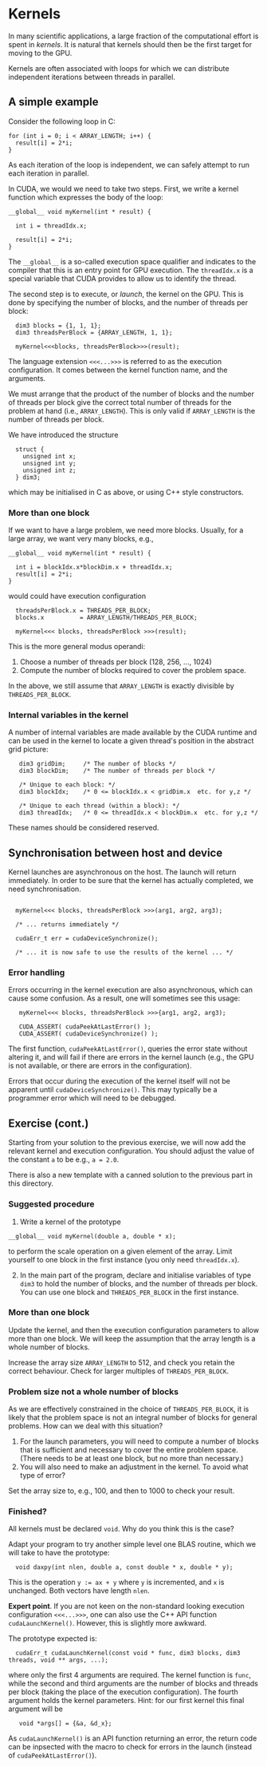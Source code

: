 # Kernels

In many scientific applications, a large fraction of the computational
effort is spent in *kernels*. It is natural that kernels should then be
the first target for moving to the GPU.

Kernels are often associated with loops for which we can distribute
independent iterations between threads in parallel.


## A simple example

Consider the following loop in C:
```
for (int i = 0; i < ARRAY_LENGTH; i++) {
  result[i] = 2*i;
}
```
As each iteration of the loop is independent, we can safely
attempt to run each iteration in parallel.

In CUDA, we would we need to take two steps. First, we write
a kernel function which expresses the body of the loop:
```
__global__ void myKernel(int * result) {

  int i = threadIdx.x;

  result[i] = 2*i;
}
```
The `__global__` is a so-called execution space qualifier and
indicates to the compiler that this is an entry point for
GPU execution. The `threadIdx.x` is a special variable that CUDA
provides to allow us to identify the thread.

The second step is to execute, or *launch*, the kernel on the GPU.
This is done by specifying the number of blocks, and the number
of threads per block:
```
  dim3 blocks = {1, 1, 1};
  dim3 threadsPerBlock = {ARRAY_LENGTH, 1, 1};

  myKernel<<<blocks, threadsPerBlock>>>(result);
```
The language extension `<<<...>>>` is referred to as the
execution configuration. It comes between the kernel
function name, and the arguments.

We must arrange that the product of the number of blocks and the
number of threads per block give the correct total number of
threads for the problem at hand (i.e., `ARRAY_LENGTH`). This is
only valid if `ARRAY_LENGTH` is the number of threads per block.

We have introduced the structure
```
  struct {
    unsigned int x;
    unsigned int y;
    unsigned int z;
  } dim3;
```
which may be initialised in C as above, or using C++ style
constructors.


### More than one block

If we want to have a large problem, we need more blocks. Usually, for
a large array, we want very many blocks, e.g.,
```
__global__ void myKernel(int * result) {

  int i = blockIdx.x*blockDim.x + threadIdx.x;
  result[i] = 2*i;
}
```
would could have execution configuration
```
  threadsPerBlock.x = THREADS_PER_BLOCK;
  blocks.x          = ARRAY_LENGTH/THREADS_PER_BLOCK;

  myKernel<<< blocks, threadsPerBlock >>>(result);
```

This is the more general modus operandi:
1. Choose a number of threads per block (128, 256, ..., 1024)
2. Compute the number of blocks required to cover the problem space.

In the above, we still assume that `ARRAY_LENGTH` is exactly
divisible by `THREADS_PER_BLOCK`.


### Internal variables in the kernel

A number of internal variables are made available by the CUDA
runtime and can be used in the kernel to locate a given
thread's position in the abstract grid picture:
```
   dim3 gridDim;     /* The number of blocks */
   dim3 blockDim;    /* The number of threads per block */

   /* Unique to each block: */
   dim3 blockIdx;    /* 0 <= blockIdx.x < gridDim.x  etc. for y,z */

   /* Unique to each thread (within a block): */
   dim3 threadIdx;   /* 0 <= threadIdx.x < blockDim.x  etc. for y,z */
```
These names should be considered reserved.


## Synchronisation between host and device

Kernel launches are asynchronous on the host. The launch will return
immediately. In order to be sure that the kernel has actually
completed, we need synchronisation.
```

  myKernel<<< blocks, threadsPerBlock >>>(arg1, arg2, arg3);

  /* ... returns immediately */

  cudaErr_t err = cudaDeviceSynchronize();

  /* ... it is now safe to use the results of the kernel ... */
```


### Error handling

Errors occurring in the kernel execution are also asynchronous, which
can cause some confusion. As a result, one will sometimes see this
usage:
```
   myKernel<<< blocks, threadsPerBlock >>>{arg1, arg2, arg3);

   CUDA_ASSERT( cudaPeekAtLastError() );
   CUDA_ASSERT( cudaDeviceSynchronize() );
```

The first function, `cudaPeekAtLastError()`, queries the error state
without altering it, and will fail if there are errors in the kernel
launch (e.g., the GPU is not available, or there are errors
in the configuration).

Errors that occur during the execution of the kernel itself will not
be apparent until `cudaDeviceSynchronize()`. This may typically be
a programmer error which will need to be debugged.


## Exercise (cont.)

Starting from your solution to the previous exercise, we will now
add the relevant kernel and execution configuration. You should
adjust the value of the constant `a` to be e.g., `a = 2.0`.

There is also a new template with a canned solution to the previous
part in this directory.

### Suggested procedure

1. Write a kernel of the prototype
```
__global__ void myKernel(double a, double * x);
```
to perform the scale operation on a given element of the array.
Limit yourself to one block in the first instance (you only
need `threadIdx.x`).

2. In the main part of the program, declare and initialise
variables of type `dim3` to hold
the number of blocks, and the number of threads per block.
You can use one block and `THREADS_PER_BLOCK` in the first
instance.

### More than one block

Update the kernel, and then the execution configuration parameters
to allow more than one block. We will keep the assumption that
the array length is a whole number of blocks.

Increase the array size `ARRAY_LENGTH` to 512, and check you retain
the correct behaviour. Check for larger multiples of
`THREADS_PER_BLOCK`.

### Problem size not a whole number of blocks

As we are effectively constrained in the choice of `THREADS_PER_BLOCK`,
it is likely that the problem space is not an integral number of
blocks for general problems. How can we deal with this situation?

1. For the launch parameters, you will need to compute a number of blocks
that is sufficient and necessary to cover the entire problem space. (There
needs to be at least one block, but no more than necessary.)
2. You will also need to make an adjustment in the kernel. To avoid what
type of error?

Set the array size to, e.g., 100, and then to 1000 to check your result.


### Finished?

All kernels must be declared `void`. Why do you think this is the case?


Adapt your program to try another simple level one BLAS routine, which
we will take to have the prototype:
```
  void daxpy(int nlen, double a, const double * x, double * y);
```
This is the operation `y := ax + y` where `y` is incremented, and `x` is
unchanged. Both vectors have length `nlen`.


**Expert point**. If you are not keen on the non-standard looking execution
configuration ```<<<...>>>```, one can also use the C++ API function
`cudaLaunchKernel()`. However, this is slightly more awkward.

The prototype expected is:
```
  cudaErr_t cudaLaunchKernel(const void * func, dim3 blocks, dim3 threads, void ** args, ...);
```
where only the first 4 arguments are required. The kernel function is `func`, while
the second and third arguments are the number of blocks and threads per block
(taking the place of the execution configuration). The fourth argument holds the
kernel parameters. Hint: for our first kernel this final argument will be
```
   void *args[] = {&a, &d_x};
```
As `cudaLaunchKernel()` is an API function returning an error, the return code can be
inpsected with the macro to check for errors in the launch (instead of `cudaPeekAtLastError()`).

